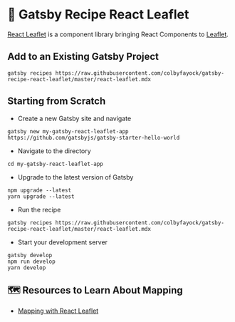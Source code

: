 # 🍃 Gatsby Recipe React Leaflet

[React Leaflet](https://react-leaflet.js.org/) is a component library bringing React Components to [Leaflet](https://leafletjs.com/).

## Add to an Existing Gatsby Project
```
gatsby recipes https://raw.githubusercontent.com/colbyfayock/gatsby-recipe-react-leaflet/master/react-leaflet.mdx
```

## Starting from Scratch

* Create a new Gatsby site and navigate
```
gatsby new my-gatsby-react-leaflet-app https://github.com/gatsbyjs/gatsby-starter-hello-world
```
* Navigate to the directory
```
cd my-gatsby-react-leaflet-app
```
* Upgrade to the latest version of Gatsby
```
npm upgrade --latest
yarn upgrade --latest
```
* Run the recipe
```
gatsby recipes https://raw.githubusercontent.com/colbyfayock/gatsby-recipe-react-leaflet/master/react-leaflet.mdx
```
* Start your development server
```
gatsby develop
npm run develop
yarn develop
```

## 🗺 Resources to Learn About Mapping
* [Mapping with React Leaflet](https://egghead.io/playlists/mapping-with-react-leaflet-e0e0?af=atzgap)
